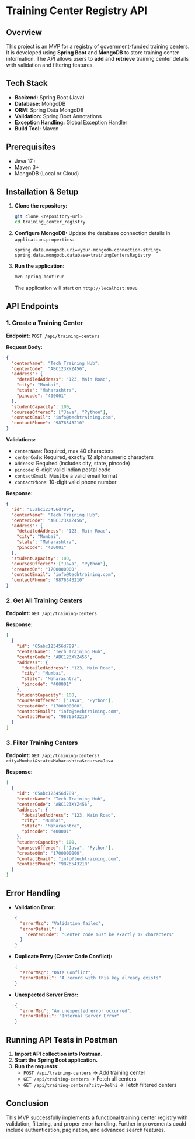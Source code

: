 # Training Center Registry API

## Overview
This project is an MVP for a registry of government-funded training centers. It is developed using **Spring Boot** and **MongoDB** to store training center information. The API allows users to **add** and **retrieve** training center details with validation and filtering features.

## Tech Stack
- **Backend:** Spring Boot (Java)
- **Database:** MongoDB
- **ORM:** Spring Data MongoDB
- **Validation:** Spring Boot Annotations
- **Exception Handling:** Global Exception Handler
- **Build Tool:** Maven

## Prerequisites
- Java 17+
- Maven 3+
- MongoDB (Local or Cloud)

## Installation & Setup
1. **Clone the repository:**
   ```sh
   git clone <repository-url>
   cd training_center_registry
   ```
2. **Configure MongoDB:** Update the database connection details in `application.properties`:
   ```properties
   spring.data.mongodb.uri=<your-mongodb-connection-string>
   spring.data.mongodb.database=trainingCentersRegistry
   ```
3. **Run the application:**
   ```sh
   mvn spring-boot:run
   ```
   The application will start on `http://localhost:8080`

## API Endpoints
### 1. Create a Training Center
**Endpoint:** `POST /api/training-centers`

**Request Body:**
```json
{
  "centerName": "Tech Training Hub",
  "centerCode": "ABC123XYZ456",
  "address": {
    "detailedAddress": "123, Main Road",
    "city": "Mumbai",
    "state": "Maharashtra",
    "pincode": "400001"
  },
  "studentCapacity": 100,
  "coursesOffered": ["Java", "Python"],
  "contactEmail": "info@techtraining.com",
  "contactPhone": "9876543210"
}
```

**Validations:**
- `centerName`: Required, max 40 characters
- `centerCode`: Required, exactly 12 alphanumeric characters
- `address`: Required (includes city, state, pincode)
- `pincode`: 6-digit valid Indian postal code
- `contactEmail`: Must be a valid email format
- `contactPhone`: 10-digit valid phone number

**Response:**
```json
{
  "id": "65abc123456d789",
  "centerName": "Tech Training Hub",
  "centerCode": "ABC123XYZ456",
  "address": {
    "detailedAddress": "123, Main Road",
    "city": "Mumbai",
    "state": "Maharashtra",
    "pincode": "400001"
  },
  "studentCapacity": 100,
  "coursesOffered": ["Java", "Python"],
  "createdOn": "1700000000",
  "contactEmail": "info@techtraining.com",
  "contactPhone": "9876543210"
}
```

### 2. Get All Training Centers
**Endpoint:** `GET /api/training-centers`

**Response:**
```json
[
  {
    "id": "65abc123456d789",
    "centerName": "Tech Training Hub",
    "centerCode": "ABC123XYZ456",
    "address": {
      "detailedAddress": "123, Main Road",
      "city": "Mumbai",
      "state": "Maharashtra",
      "pincode": "400001"
    },
    "studentCapacity": 100,
    "coursesOffered": ["Java", "Python"],
    "createdOn": "1700000000",
    "contactEmail": "info@techtraining.com",
    "contactPhone": "9876543210"
  }
]
```

### 3. Filter Training Centers
**Endpoint:** `GET /api/training-centers?city=Mumbai&state=Maharashtra&course=Java`

**Response:**
```json
[
  {
    "id": "65abc123456d789",
    "centerName": "Tech Training Hub",
    "centerCode": "ABC123XYZ456",
    "address": {
      "detailedAddress": "123, Main Road",
      "city": "Mumbai",
      "state": "Maharashtra",
      "pincode": "400001"
    },
    "studentCapacity": 100,
    "coursesOffered": ["Java", "Python"],
    "createdOn": "1700000000",
    "contactEmail": "info@techtraining.com",
    "contactPhone": "9876543210"
  }
]
```

## Error Handling
- **Validation Error:**
  ```json
  {
    "errorMsg": "Validation failed",
    "errorDetail": {
      "centerCode": "Center code must be exactly 12 characters"
    }
  }
  ```
- **Duplicate Entry (Center Code Conflict):**
  ```json
  {
    "errorMsg": "Data Conflict",
    "errorDetail": "A record with this key already exists"
  }
  ```
- **Unexpected Server Error:**
  ```json
  {
    "errorMsg": "An unexpected error occurred",
    "errorDetail": "Internal Server Error"
  }
  ```

## Running API Tests in Postman
1. **Import API collection into Postman.**
2. **Start the Spring Boot application.**
3. **Run the requests:**
    - `POST /api/training-centers` → Add training center
    - `GET /api/training-centers` → Fetch all centers
    - `GET /api/training-centers?city=Delhi` → Fetch filtered centers

    
## Conclusion
This MVP successfully implements a functional training center registry with validation, filtering, and proper error handling. Further improvements could include authentication, pagination, and advanced search features.
